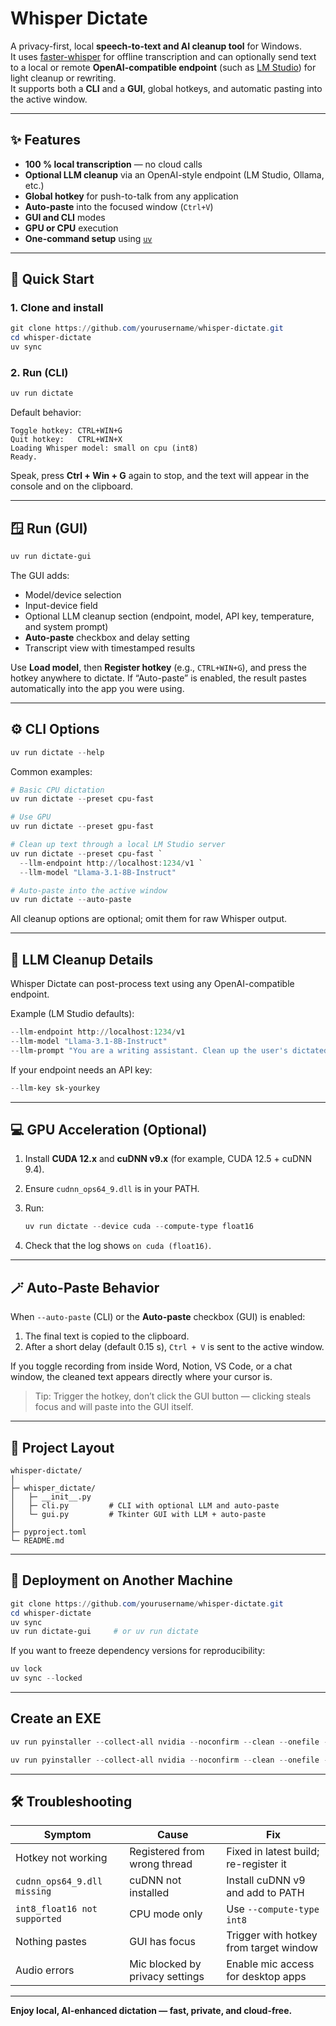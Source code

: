 # Whisper Dictate

A privacy-first, local **speech-to-text and AI cleanup tool** for Windows.  
It uses [faster-whisper](https://github.com/SYSTRAN/faster-whisper) for offline transcription and can optionally send text to a local or remote **OpenAI-compatible endpoint** (such as [LM Studio](https://lmstudio.ai/)) for light cleanup or rewriting.  
It supports both a **CLI** and a **GUI**, global hotkeys, and automatic pasting into the active window.

---

## ✨ Features

- **100 % local transcription** — no cloud calls  
- **Optional LLM cleanup** via an OpenAI-style endpoint (LM Studio, Ollama, etc.)  
- **Global hotkey** for push-to-talk from any application  
- **Auto-paste** into the focused window (`Ctrl+V`)  
- **GUI and CLI** modes  
- **GPU or CPU** execution  
- **One-command setup** using [`uv`](https://docs.astral.sh/uv/)  

---

## 🚀 Quick Start

### 1. Clone and install

```powershell
git clone https://github.com/yourusername/whisper-dictate.git
cd whisper-dictate
uv sync
````

### 2. Run (CLI)

```powershell
uv run dictate
```

Default behavior:

```
Toggle hotkey: CTRL+WIN+G
Quit hotkey:   CTRL+WIN+X
Loading Whisper model: small on cpu (int8)
Ready.
```

Speak, press **Ctrl + Win + G** again to stop, and the text will appear in the console and on the clipboard.

---

## 🪟 Run (GUI)

```powershell
uv run dictate-gui
```

The GUI adds:

* Model/device selection
* Input-device field
* Optional LLM cleanup section (endpoint, model, API key, temperature, and system prompt)
* **Auto-paste** checkbox and delay setting
* Transcript view with timestamped results

Use **Load model**, then **Register hotkey** (e.g., `CTRL+WIN+G`), and press the hotkey anywhere to dictate.
If “Auto-paste” is enabled, the result pastes automatically into the app you were using.

---

## ⚙️ CLI Options

```powershell
uv run dictate --help
```

Common examples:

```powershell
# Basic CPU dictation
uv run dictate --preset cpu-fast

# Use GPU
uv run dictate --preset gpu-fast

# Clean up text through a local LM Studio server
uv run dictate --preset cpu-fast `
  --llm-endpoint http://localhost:1234/v1 `
  --llm-model "Llama-3.1-8B-Instruct"

# Auto-paste into the active window
uv run dictate --auto-paste
```

All cleanup options are optional; omit them for raw Whisper output.

---

## 🧠 LLM Cleanup Details

Whisper Dictate can post-process text using any OpenAI-compatible endpoint.

Example (LM Studio defaults):

```powershell
--llm-endpoint http://localhost:1234/v1
--llm-model "Llama-3.1-8B-Instruct"
--llm-prompt "You are a writing assistant. Clean up the user's dictated text for grammar, punctuation, and capitalization without changing meaning."
```

If your endpoint needs an API key:

```powershell
--llm-key sk-yourkey
```

---

## 💻 GPU Acceleration (Optional)

1. Install **CUDA 12.x** and **cuDNN v9.x** (for example, CUDA 12.5 + cuDNN 9.4).
2. Ensure `cudnn_ops64_9.dll` is in your PATH.
3. Run:

   ```powershell
   uv run dictate --device cuda --compute-type float16
   ```
4. Check that the log shows `on cuda (float16)`.

---

## 🪄 Auto-Paste Behavior

When `--auto-paste` (CLI) or the **Auto-paste** checkbox (GUI) is enabled:

1. The final text is copied to the clipboard.
2. After a short delay (default 0.15 s), `Ctrl + V` is sent to the active window.

If you toggle recording from inside Word, Notion, VS Code, or a chat window, the cleaned text appears directly where your cursor is.

> Tip: Trigger the hotkey, don’t click the GUI button — clicking steals focus and will paste into the GUI itself.

---

## 🧩 Project Layout

```
whisper-dictate/
│
├─ whisper_dictate/
│   ├─ __init__.py
│   ├─ cli.py         # CLI with optional LLM and auto-paste
│   └─ gui.py         # Tkinter GUI with LLM + auto-paste
│
├─ pyproject.toml
└─ README.md
```

---

## 🧾 Deployment on Another Machine

```powershell
git clone https://github.com/yourusername/whisper-dictate.git
cd whisper-dictate
uv sync
uv run dictate-gui     # or uv run dictate
```

If you want to freeze dependency versions for reproducibility:

```powershell
uv lock
uv sync --locked
```

---

## Create an EXE

```powershell
uv run pyinstaller --collect-all nvidia --noconfirm --clean --onefile --windowed --icon assets\whisper_dictate_gui.ico --name WhisperDictateGUI whisper_dictate/gui.py
```

```powershell
uv run pyinstaller --collect-all nvidia --noconfirm --clean --onefile --windowed --icon assets\whisper_dictate_cli.ico --name WhisperDictateCLI whisper_dictate/cli.py
```

---

## 🛠 Troubleshooting

| Symptom                      | Cause                           | Fix                                    |
| ---------------------------- | ------------------------------- | -------------------------------------- |
| Hotkey not working           | Registered from wrong thread    | Fixed in latest build; re-register it  |
| `cudnn_ops64_9.dll missing`  | cuDNN not installed             | Install cuDNN v9 and add to PATH       |
| `int8_float16 not supported` | CPU mode only                   | Use `--compute-type int8`              |
| Nothing pastes               | GUI has focus                   | Trigger with hotkey from target window |
| Audio errors                 | Mic blocked by privacy settings | Enable mic access for desktop apps     |

---

**Enjoy local, AI-enhanced dictation — fast, private, and cloud-free.**
